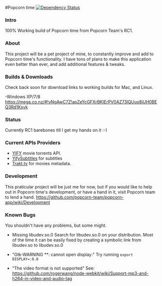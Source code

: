 #Popcorn time [![Dependency Status](https://david-dm.org/popcorn-team/popcorn-app.svg?theme=shields.io)](https://david-dm.org/popcorn-team/popcorn-app)

### Intro ###

100% Working build of Popcorn time from Popcorn Team's RC1.

### About ###
This project will be a pet project of mine, to constantly improve and add to Popcorn time's functionality.
I have tons of plans to make this application even better than ever, and add additional features & tweaks.

### Builds & Downloads ###
Check back soon for download links to working builds for Mac, and Linux.

-Windows XP/7/8
https://mega.co.nz/#!vNgAwC7Z!apZeYcGFXrBKIErPV0AZ73lQUus8iUH0BEQ3Rd1Ksyk

### Status  ###
Currently RC1 barebones till I get my hands on it :-)

### Current APIs Providers  ###
- [YIFY](http://yts.re/api) movie torrents API.
- [YifySubtitles](ysubtitles.com) for subtitles
- [Trakt.tv](https://trakt.tv/) for movies metadata.

### Development ###
This praticular project will be just me for now, but if you would like to help out
in Popcorn time's development, or have a hand in it, visit Popcorn team to lend a hand.
https://github.com/popcorn-team/popcorn-app/wiki/Development

### Known Bugs ###
You shouldn't have any problems, but some might.

- Missing libudev.so.0
Search for libudev.so.0 on your distribution. Most of the time it can be easily fixed by creating a symbolic link from libudev.so to libudev.so.0

- "Gtk-WARNING **: cannot open display:"
Try running `export DISPLAY=:0.0`

- "The video format is not supported"
See: https://github.com/rogerwang/node-webkit/wiki/Support-mp3-and-h264-in-video-and-audio-tag
